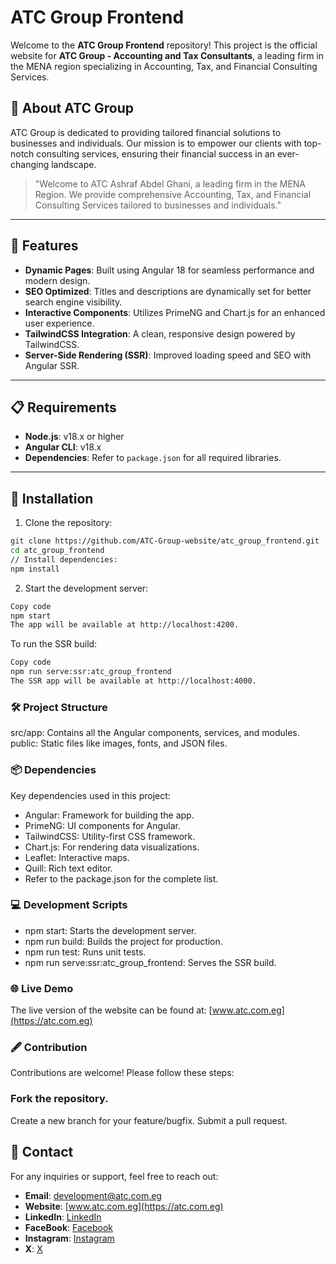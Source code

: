 # ATC Group Frontend

Welcome to the **ATC Group Frontend** repository! This project is the official website for **ATC Group - Accounting and Tax Consultants**, a leading firm in the MENA region specializing in Accounting, Tax, and Financial Consulting Services.

## 🌟 About ATC Group

ATC Group is dedicated to providing tailored financial solutions to businesses and individuals. Our mission is to empower our clients with top-notch consulting services, ensuring their financial success in an ever-changing landscape.

> "Welcome to ATC Ashraf Abdel Ghani, a leading firm in the MENA Region. We provide comprehensive Accounting, Tax, and Financial Consulting Services tailored to businesses and individuals."

---

## 🚀 Features

- **Dynamic Pages**: Built using Angular 18 for seamless performance and modern design.
- **SEO Optimized**: Titles and descriptions are dynamically set for better search engine visibility.
- **Interactive Components**: Utilizes PrimeNG and Chart.js for an enhanced user experience.
- **TailwindCSS Integration**: A clean, responsive design powered by TailwindCSS.
- **Server-Side Rendering (SSR)**: Improved loading speed and SEO with Angular SSR.

---

## 📋 Requirements

- **Node.js**: v18.x or higher
- **Angular CLI**: v18.x
- **Dependencies**: Refer to `package.json` for all required libraries.

---

## 🔧 Installation

1. Clone the repository:

```bash
git clone https://github.com/ATC-Group-website/atc_group_frontend.git
cd atc_group_frontend
// Install dependencies:
npm install
```

2. Start the development server:

```bash
Copy code
npm start
The app will be available at http://localhost:4200.
```

To run the SSR build:

```bash
Copy code
npm run serve:ssr:atc_group_frontend
The SSR app will be available at http://localhost:4000.
```

### 🛠 Project Structure

src/app: Contains all the Angular components, services, and modules.
public: Static files like images, fonts, and JSON files.

### 📦 Dependencies

Key dependencies used in this project:

- Angular: Framework for building the app.
- PrimeNG: UI components for Angular.
- TailwindCSS: Utility-first CSS framework.
- Chart.js: For rendering data visualizations.
- Leaflet: Interactive maps.
- Quill: Rich text editor.
- Refer to the package.json for the complete list.

### 💻 Development Scripts

- npm start: Starts the development server.
- npm run build: Builds the project for production.
- npm run test: Runs unit tests.
- npm run serve:ssr:atc_group_frontend: Serves the SSR build.

### 🌐 Live Demo

The live version of the website can be found at: [www.atc.com.eg](https://atc.com.eg)

### 🖋️ Contribution

Contributions are welcome! Please follow these steps:

### Fork the repository.

Create a new branch for your feature/bugfix.
Submit a pull request.

## 🤝 Contact

For any inquiries or support, feel free to reach out:

- **Email**: [development@atc.com.eg](mailto:development@atc.com.eg)
- **Website**: [www.atc.com.eg](https://atc.com.eg)
- **LinkedIn**: [LinkedIn](https://www.linkedin.com/company/atcgroupmiddleeast)
- **FaceBook**: [Facebook](https://www.facebook.com/p/ATC-Group-100067854885668)
- **Instagram**: [Instagram](https://www.instagram.com/atcgroup.eg)
- **X**: [X](https://x.com/ATCGroup143796)
